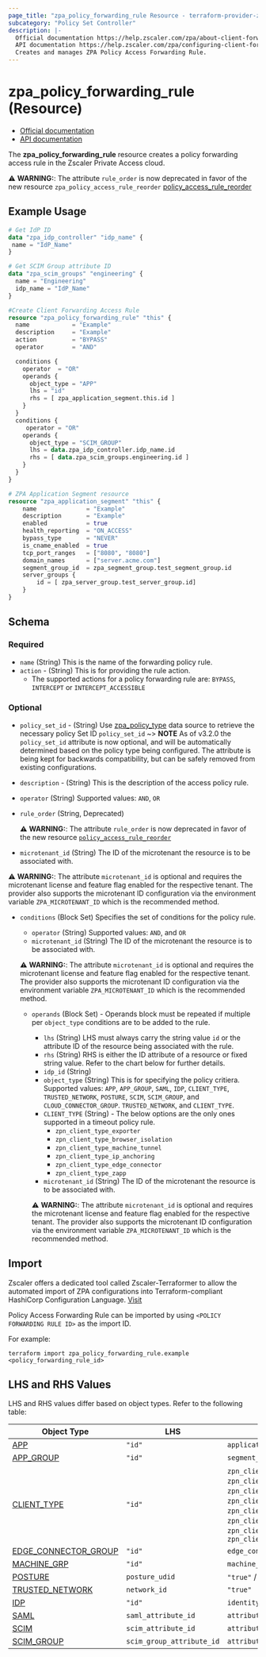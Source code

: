 ```yaml
---
page_title: "zpa_policy_forwarding_rule Resource - terraform-provider-zpa"
subcategory: "Policy Set Controller"
description: |-
  Official documentation https://help.zscaler.com/zpa/about-client-forwarding-policy
  API documentation https://help.zscaler.com/zpa/configuring-client-forwarding-policies-using-api
  Creates and manages ZPA Policy Access Forwarding Rule.
---
```


# zpa_policy_forwarding_rule (Resource)

* [Official documentation](https://help.zscaler.com/zpa/about-client-forwarding-policy)
* [API documentation](https://help.zscaler.com/zpa/configuring-client-forwarding-policies-using-api)

The **zpa_policy_forwarding_rule** resource creates a policy forwarding access rule in the Zscaler Private Access cloud.

  ⚠️ **WARNING:**: The attribute ``rule_order`` is now deprecated in favor of the new resource ``zpa_policy_access_rule_reorder`` [policy_access_rule_reorder](zpa_policy_access_rule_reorder.md)

## Example Usage

```terraform
# Get IdP ID
data "zpa_idp_controller" "idp_name" {
 name = "IdP_Name"
}

# Get SCIM Group attribute ID
data "zpa_scim_groups" "engineering" {
  name = "Engineering"
  idp_name = "IdP_Name"
}

#Create Client Forwarding Access Rule
resource "zpa_policy_forwarding_rule" "this" {
  name            = "Example"
  description     = "Example"
  action          = "BYPASS"
  operator        = "AND"

  conditions {
    operator  = "OR"
    operands {
      object_type = "APP"
      lhs = "id"
      rhs = [ zpa_application_segment.this.id ]
    }
  }
  conditions {
     operator = "OR"
    operands {
      object_type = "SCIM_GROUP"
      lhs = data.zpa_idp_controller.idp_name.id
      rhs = [ data.zpa_scim_groups.engineering.id ]
    }
  }
}

# ZPA Application Segment resource
resource "zpa_application_segment" "this" {
    name              = "Example"
    description       = "Example"
    enabled           = true
    health_reporting  = "ON_ACCESS"
    bypass_type       = "NEVER"
    is_cname_enabled  = true
    tcp_port_ranges   = ["8080", "8080"]
    domain_names      = ["server.acme.com"]
    segment_group_id  = zpa_segment_group.test_segment_group.id
    server_groups {
        id = [ zpa_server_group.test_server_group.id]
    }
}
```

## Schema

### Required

- `name` (String) This is the name of the forwarding policy rule.
- `action` - (String) This is for providing the rule action.
  * The supported actions for a policy forwarding rule are: `BYPASS`, `INTERCEPT` or `INTERCEPT_ACCESSIBLE`

### Optional

- `policy_set_id` - (String) Use [zpa_policy_type](https://registry.terraform.io/providers/zscaler/zpa/latest/docs/data-sources/zpa_policy_type) data source to retrieve the necessary policy Set ID ``policy_set_id``
    ~> **NOTE** As of v3.2.0 the ``policy_set_id`` attribute is now optional, and will be automatically determined based on the policy type being configured. The attribute is being kept for backwards compatibility, but can be safely removed from existing configurations.

- `description` - (String) This is the description of the access policy rule.
- `operator` (String) Supported values: ``AND``, ``OR``
- `rule_order` (String, Deprecated)

  ⚠️ **WARNING:**: The attribute ``rule_order`` is now deprecated in favor of the new resource  [``policy_access_rule_reorder``](zpa_policy_access_rule_reorder.md)

- `microtenant_id` (String) The ID of the microtenant the resource is to be associated with.

⚠️ **WARNING:**: The attribute ``microtenant_id`` is optional and requires the microtenant license and feature flag enabled for the respective tenant. The provider also supports the microtenant ID configuration via the environment variable `ZPA_MICROTENANT_ID` which is the recommended method.

- `conditions` (Block Set) 
Specifies the set of conditions for the policy rule.
  - `operator` (String) Supported values: ``AND``, and ``OR``
  - `microtenant_id` (String) The ID of the microtenant the resource is to be associated with.

  ⚠️ **WARNING:**: The attribute ``microtenant_id`` is optional and requires the microtenant license and feature flag enabled for the respective tenant. The provider also supports the microtenant ID configuration via the environment variable `ZPA_MICROTENANT_ID` which is the recommended method.

  - `operands` (Block Set) - Operands block must be repeated if multiple per `object_type` conditions are to be added to the rule.
    - `lhs` (String) LHS must always carry the string value ``id`` or the attribute ID of the resource being associated with the rule.
    - `rhs` (String) RHS is either the ID attribute of a resource or fixed string value. Refer to the chart below for further details.
    - `idp_id` (String)
    - `object_type` (String) This is for specifying the policy critiera. Supported values: `APP`, `APP_GROUP`, `SAML`, `IDP`, `CLIENT_TYPE`, `TRUSTED_NETWORK`, `POSTURE`, `SCIM`, `SCIM_GROUP`, and `CLOUD_CONNECTOR_GROUP`. `TRUSTED_NETWORK`, and `CLIENT_TYPE`.
    - `CLIENT_TYPE` (String) - The below options are the only ones supported in a timeout policy rule.
      - `zpn_client_type_exporter`
      - `zpn_client_type_browser_isolation`
      - `zpn_client_type_machine_tunnel`
      - `zpn_client_type_ip_anchoring`
      - `zpn_client_type_edge_connector`
      - `zpn_client_type_zapp`
    - `microtenant_id` (String) The ID of the microtenant the resource is to be associated with.

    ⚠️ **WARNING:**: The attribute ``microtenant_id`` is optional and requires the microtenant license and feature flag enabled for the respective tenant. The provider also supports the microtenant ID configuration via the environment variable `ZPA_MICROTENANT_ID` which is the recommended method.

## Import

Zscaler offers a dedicated tool called Zscaler-Terraformer to allow the automated import of ZPA configurations into Terraform-compliant HashiCorp Configuration Language.
[Visit](https://github.com/zscaler/zscaler-terraformer)

Policy Access Forwarding Rule can be imported by using `<POLICY FORWARDING RULE ID>` as the import ID.

For example:

```shell
terraform import zpa_policy_forwarding_rule.example <policy_forwarding_rule_id>
```

## LHS and RHS Values

LHS and RHS values differ based on object types. Refer to the following table:

| Object Type | LHS| RHS
|----------|-----------|----------
| [APP](https://registry.terraform.io/providers/zscaler/zpa/latest/docs/resources/zpa_application_segment) | ``"id"`` | ``application_segment_id`` |
| [APP_GROUP](https://registry.terraform.io/providers/zscaler/zpa/latest/docs/resources/zpa_segment_group) | ``"id"`` | ``segment_group_id``|
| [CLIENT_TYPE](https://registry.terraform.io/providers/zscaler/zpa/latest/docs/data-sources/zpa_access_policy_client_types) | ``"id"`` | ``zpn_client_type_exporter``, ``zpn_client_type_browser_isolation``, ``zpn_client_type_ip_anchoring``, ``zpn_client_type_edge_connector``, ``zpn_client_type_branch_connector``, ``zpn_client_type_zapp_partner``,  ``zpn_client_type_machine_tunnel``, ``zpn_client_type_zapp``  |
| [EDGE_CONNECTOR_GROUP](https://registry.terraform.io/providers/zscaler/zpa/latest/docs/data-sources/zpa_cloud_connector_group) | ``"id"`` | ``edge_connector_id`` |
| [MACHINE_GRP](https://registry.terraform.io/providers/zscaler/zpa/latest/docs/data-sources/zpa_machine_group) | ``"id"`` | ``machine_group_id`` |
| [POSTURE](https://registry.terraform.io/providers/zscaler/zpa/latest/docs/data-sources/zpa_posture_profile) | ``posture_udid``  | ``"true"`` / ``"false"`` |
| [TRUSTED_NETWORK](https://registry.terraform.io/providers/zscaler/zpa/latest/docs/data-sources/zpa_trusted_network) | ``network_id``  | ``"true"`` |
| [IDP](https://registry.terraform.io/providers/zscaler/zpa/latest/docs/data-sources/zpa_idp_controller) | ``"id"`` | ``identity_provider_id`` |
| [SAML](https://registry.terraform.io/providers/zscaler/zpa/latest/docs/data-sources/zpa_saml_attribute) | ``saml_attribute_id``  | ``attribute_value_to_match`` |
| [SCIM](https://registry.terraform.io/providers/zscaler/zpa/latest/docs/data-sources/zpa_scim_attribute_header) | ``scim_attribute_id``  | ``attribute_value_to_match``  |
| [SCIM_GROUP](https://registry.terraform.io/providers/zscaler/zpa/latest/docs/data-sources/zpa_scim_groups) | ``scim_group_attribute_id``  | ``attribute_value_to_match``  |
